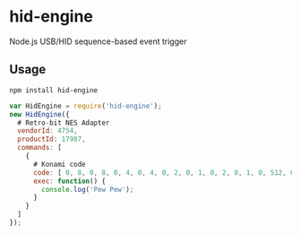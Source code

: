 # hid-engine

Node.js USB/HID sequence-based event trigger

## Usage

`npm install hid-engine`


```javascript
var HidEngine = require('hid-engine');
new HidEngine({
  # Retro-bit NES Adapter
  vendorId: 4754,
  productId: 17987,
  commands: [
    {
      # Konami code
      code: [ 0, 8, 0, 8, 0, 4, 0, 4, 0, 2, 0, 1, 0, 2, 0, 1, 0, 512, 0, 256, 0 ],
      exec: function() {
        console.log('Pew Pew');
      }
    }
  ]
});
```
